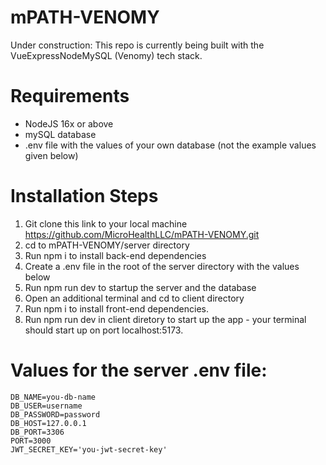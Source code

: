 # mPATH-VENOMY
Under construction:  This repo is currently being built with the VueExpressNodeMySQL (Venomy) tech stack.  

# Requirements
- NodeJS 16x or above
- mySQL database
- .env file with the values of your own database (not the example values given below)


# Installation Steps
1. Git clone this link to your local machine https://github.com/MicroHealthLLC/mPATH-VENOMY.git
2. cd to mPATH-VENOMY/server directory
3. Run npm i to install back-end dependencies
4. Create a .env file in the root of the server directory with the values below
5. Run npm run dev to startup the server and the database
6. Open an additional terminal and cd to client directory
7. Run npm i to install front-end dependencies.
8. Run npm run dev in client diretory to start up the app - your terminal should start up on port localhost:5173.


# Values for the server .env file:
```
DB_NAME=you-db-name
DB_USER=username
DB_PASSWORD=password
DB_HOST=127.0.0.1
DB_PORT=3306
PORT=3000
JWT_SECRET_KEY='you-jwt-secret-key'
```
